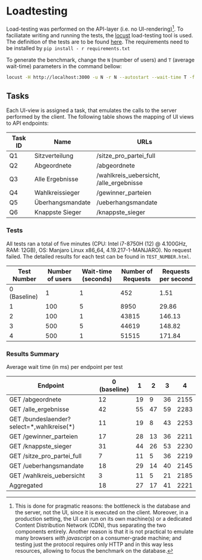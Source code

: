 # Loadtesting
Load-testing was performed on the API-layer (i.e. no UI-rendering)[^1]. To
faciliatate writing and running the tests, the [locust](https://locust.io/)
load-testing tool is used. The definition of the tests are to be found
[here](load-tester.py). The requirements need to be installed by `pip install -
r requirements.txt`

To generate the benchmark, change the `N` (number of users) and `T` (average
wait-time) parameters in the command bellow:
``` sh
locust -H http://localhost:3000 -u N -r N --autostart --wait-time T -f load-tester.py
```

## Tasks
Each UI-view is assigned a task, that emulates the calls to the server performed
by the client. The following table shows the mapping of UI views to API
endpoints:

| Task ID | Name             | URLs                                    |
|---------|------------------|-----------------------------------------|
| Q1      | Sitzverteilung   | /sitze_pro_partei_full                  |
| Q2      | Abgeordnete      | /abgeordnete                            |
| Q3      | Alle Ergebnisse  | /wahlkreis_uebersicht, /alle_ergebnisse |
| Q4      | Wahlkreissieger  | /gewinner_parteien                      |
| Q5      | Überhangsmandate | /ueberhangsmandate                      |
| Q6      | Knappste Sieger  | /knappste_sieger                        |

### Tests
All tests ran a total of five minutes (CPU: Intel i7-8750H (12) @ 4.100GHz, RAM:
12GB), OS: Manjaro Linux x86_64, 4.19.217-1-MANJARO). No request failed. The
detailed results for each test can be found in `TEST_NUMBER.html`.

| Test Number  | Number of users | Wait-time (seconds) | Number of Requests | Requests per second |
|--------------|-----------------|---------------------|--------------------|---------------------|
| 0 (Baseline) | 1               | 1                   | 452                | 1.51                |
| 1            | 100             | 5                   | 8950               | 29.86               |
| 2            | 100             | 1                   | 43815              | 146.13              |
| 3            | 500             | 5                   | 44619              | 148.82              |
| 4            | 500             | 1                   | 51515              | 171.84              |

### Results Summary
Average wait time (in ms) per endpoint per test

| Endpoint                                    | 0 (baseline) | 1  | 2  | 3  | 4    |
|---------------------------------------------|--------------|----|----|----|------|
| GET /abgeordnete                            | 12           | 19 | 9  | 36 | 2155 |
| GET /alle_ergebnisse                        | 42           | 55 | 47 | 59 | 2283 |
| GET /bundeslaender?select=\*,wahlkreise(\*) | 11           | 19 | 8  | 43 | 2253 |
| GET /gewinner_parteien                      | 17           | 28 | 13 | 36 | 2211 |
| GET /knappste_sieger                        | 31           | 44 | 26 | 53 | 2230 |
| GET /sitze_pro_partei_full                  | 7            | 11 | 5  | 36 | 2219 |
| GET /ueberhangsmandate                      | 18           | 29 | 14 | 40 | 2145 |
| GET /wahlkreis_uebersicht                   | 3            | 11 | 5  | 21 | 2185 |
| Aggregated                                  | 18           | 27 | 17 | 41 | 2221 |


[^1]: This is done for pragmatic reasons: the bottleneck is the database and the
    server, not the UI, since it is executed on the client. Moreover, in a
    production setting, the UI can run on its own machine(s) or a dedicated
    Content Distribution Network (CDN), thus separating the two components
    entirely. Another reason is that it is not practical to emulate many
    browsers *with javascript* on a consumer-grade machine; and testing just the
    protocol requires only HTTP and in this way less resources, allowing to focus
    the benchmark on the database.
